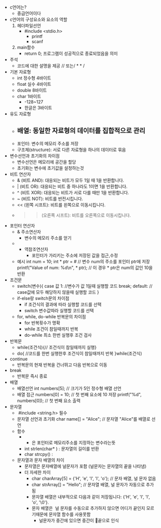- c언어는?
	- 중급언어이다
- c언어의 구성요소와 요소의 역할
	1. 헤더파일선언
		-  #include <stdio.h>
			- printf
			- scanf
	2. main함수
		- return 0;
			프로그램이 성공적으로 종료되었음을 의미
- 주석
	- 코드에 대한 설명을 제공 // 또는/ * * /
- 기본 자료형
	- int 정수형 4바이트
	- float 실수 4바이트
	- double 8바이트
	- char 1바이트
		- -128~127
		- 한글은 3바이트
- 유도 자료형
	- 배열: 동일한 자료형의 데이터를 집합적으로 관리
		- 
	- 포인터: 변수의 메모리 주소를 저장
	- 구조체(structure): 서로 다른 자료형을 하나의 데이터로 묶음
- 변수선언과 초기화의 차이점
	- 변수선언은 메모리에 공간을 할당
	- 초기화는 변수에 초기값을 설정하는것
- 비트 연산자
	-  & (비트 AND): 대응되는 비트가 모두 1일 때 1을 반환합니다.
	- | (비트 OR): 대응되는 비트 중 하나라도 1이면 1을 반환합니다.
	-  ^ (비트 XOR): 대응되는 비트가 서로 다를 때만 1을 반환합니다.
	-  ~ (비트 NOT): 비트를 반전시킵니다.
	- << (왼쪽 시프트): 비트를 왼쪽으로 이동시킵니다.
	- >> (오른쪽 시프트): 비트를 오른쪽으로 이동시킵니다.
- 포인터 연산자
	- & 주소연산자 
		- 변수의 메모리 주소를 얻기
	- * 역참조연산자
		- 포인터가 가리키는 주소에 저장된 값을 접근,수정
	- 예시
		int num = 10;
		int * ptr = &num;  // 변수 num의 주소를 포인터 ptr에 저장
		printf("Value of num: %d\\n", * ptr);  // 이 경우 * ptr은 num의 값인 10을 반환
- 조건문
	- switch(변수){
		case 값 1: //변수가 값 1일때 실행할 코드
			break;
		default: // case값에 모두 해당하지 않을때 실행할 코드
		}
	- if-else랑 switch문의 차이점
		- if 조건식의 결과에 따라 실행할 코드를 선택
		- switch 변수값따라 실행할 코드를 선택
	- for, while, do-while 반복문의 차이점
		- for 반복횟수가 명확
		- while 조건이 참일때까지 반복
		- do-while 최소 한번 실행후 조건 검사
- 반복문
	- while(조건식){// 조건식이 참일때까지 실행}
	- do{ //코드를 한번 실행한후 조건식이 참일때까지 반복
		}while(조건식)
- continue
	- 반복문의 현재 반복을 건너뛰고 다음 반복으로 이동
- break
	- 반복문 즉시 종료
- 배열
	- 배열선언
		int numbers[5]; // 크기가 5인 정수형 배열 선언
	- 배열 접근
		numbers[0] = 10; // 첫 번째 요소에 10 저장
		printf("%d", numbers[0]); // 첫 번째 요소 출력
- 문자열
	-  #include <string.h> 필수
	- 문자열 선언과 초기화
		char name[] = "Alice"; // 문자열 "Alice"를 배열로 선언
	- 함수
		- * 은 포인터로 메모리주소를 지정하는 변수라는뜻
		- int strlen(char* ) : 문자열의 길이를 반환
		- char strcpy() : 
	- 문자열과 문자 배열의 차이
		- 문자열은 문자배열에 널문자가 포함 (널문자는 문자열의 끝을 나타냄)
		- 더 자세한 차이
			- char charArray[5] = {'H', 'e', 'l', 'l', 'o'}; // 문자 배열, 널 문자 없음
			- char strArray[] = "Hello"; // 문자열 배열, 널 문자가 자동으로 추가됨
			- 문자열 배열은 내부적으로 다음과 같이 저장됩니다: {'H', 'e', 'l', 'l', 'o', '\0'}.
			- 문자 배열은  널 문자를 수동으로 추가하지 않으면 어디가 끝인지 모르기때문에 문자열 함수를 사용못함
				- 널문자가 중간에 있으면 중간이 끝으로 인식
